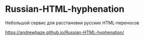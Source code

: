 # Russian-HTML-hyphenation

Небольшой сервис для расстановки русских HTML-переносов

https://andrewhaze.github.io/Russian-HTML-hyphenation/
